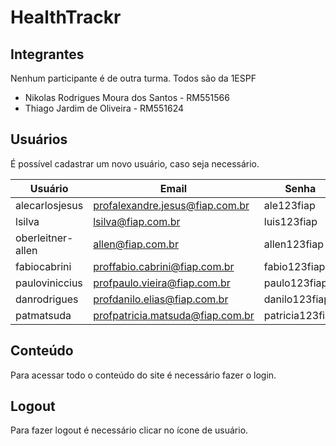 # HealthTrackr

## Integrantes
Nenhum participante é de outra turma. Todos são da 1ESPF
- Nikolas Rodrigues Moura dos Santos - RM551566 
- Thiago Jardim de Oliveira - RM551624

## Usuários
É possível cadastrar um novo usuário, caso seja necessário.

 Usuário              | Email                                | Senha           |
| ------------------- | ------------------------------------ | --------------- |
| alecarlosjesus      | profalexandre.jesus@fiap.com.br      | ale123fiap      |
| lsilva              | lsilva@fiap.com.br                   | luis123fiap     |
| oberleitner-allen   | allen@fiap.com.br                    | allen123fiap    |
| fabiocabrini        | proffabio.cabrini@fiap.com.br        | fabio123fiap    |
| pauloviniccius      | profpaulo.vieira@fiap.com.br         | paulo123fiap    |
| danrodrigues        | profdanilo.elias@fiap.com.br         | danilo123fiap   |
| patmatsuda          | profpatricia.matsuda@fiap.com.br     | patricia123fiap |


## Conteúdo
Para acessar todo o conteúdo do site é necessário fazer o login.

## Logout
Para fazer logout é necessário clicar no ícone de usuário.
